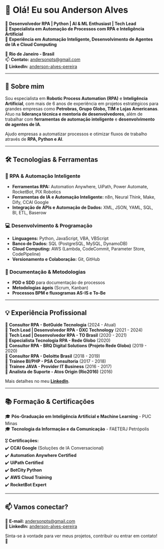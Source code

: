 # 🖖 Olá! Eu sou Anderson Alves

🔹 **Desenvolvedor RPA | Python | AI & ML Enthusiast | Tech Lead**  
🔹 **Especialista em Automação de Processos com RPA e Inteligência Artificial**  
🔹 **Experiência em Automação Inteligente, Desenvolvimento de Agentes de IA e Cloud Computing**  

📍 **Rio de Janeiro - Brasil**  
📫 **Contato:** andersonpts@gmail.com  
🔗 **LinkedIn:** [anderson-alves-pereira](https://www.linkedin.com/in/anderson-alves-pereira/)  

---

## 🚀 Sobre mim

Sou especialista em **Robotic Process Automation (RPA)** e **Inteligência Artificial**, com mais de 6 anos de experiência em projetos estratégicos para grandes empresas como **Petrobras, Grupo Globo, TIM e Lojas Americanas**. Atuo na **liderança técnica e mentoria de desenvolvedores**, além de trabalhar com **ferramentas de automação inteligente** e **desenvolvimento de agentes de IA**.

Ajudo empresas a automatizar processos e otimizar fluxos de trabalho através de **RPA, Python e AI**.

---

## 🛠️ Tecnologias & Ferramentas

### 🚀 RPA & Automação Inteligente
- **Ferramentas RPA:** Automation Anywhere, UiPath, Power Automate, RocketBot, PIX Robotics  
- **Ferramentas de IA e Automação Inteligente:** n8n, Neural Think, Make, Dify, CCAI Google  
- **Integração de APIs e Automação de Dados:** XML, JSON, YAML, SQL, BI, ETL, Baserow  

### 💻 Desenvolvimento & Programação
- **Linguagens:** Python, JavaScript, VBA, VBScript  
- **Banco de Dados:** SQL (PostgreSQL, MySQL, DynamoDB)  
- **Cloud Computing:** AWS (Lambda, CodeCommit, Parameter Store, CodePipeline)  
- **Versionamento e Colaboração:** Git, GitHub  

### 📑 Documentação & Metodologias
- **PDD e SDD** para documentação de processos  
- **Metodologias ágeis** (Scrum, Kanban)  
- **Processos BPM e fluxogramas AS-IS e To-Be**  

---

## 💡 Experiência Profissional

🔹 **Consultor RPA - BotGuide Tecnologia** (2024 - Atual)  
🔹 **Tech Lead | Desenvolvedor RPA - DXC Technology** (2021 - 2024)  
🔹 **Tech Lead | Desenvolvedor RPA - TO Brasil** (2020 - 2021)  
🔹 **Especialista Tecnologia RPA - Rede Globo** (2020)  
🔹 **Consultor RPA - BRQ Digital Solutions (Projeto Rede Globo)** (2019 - 2020)  
🔹 **Consultor RPA - Deloitte Brasil** (2018 - 2019)  
🔹 **Trainee BI/PHP - PSA Consultoria** (2017 - 2018)  
🔹 **Trainee JAVA - Provider IT Business** (2016 - 2017)  
🔹 **Analista de Suporte - Atos Origin (Rio2016)** (2016)  

Mais detalhes no meu **[LinkedIn](https://www.linkedin.com/in/anderson-alves-pereira/)**.

---

## 📚 Formação & Certificações

🎓 **Pós-Graduação em Inteligência Artificial e Machine Learning** - PUC Minas  
🎓 **Tecnologia da Informação e da Comunicação** - FAETERJ Petrópolis  

🎖 **Certificações:**  
✔️ **CCAI Google** (Soluções de IA Conversacional)  
✔️ **Automation Anywhere Certified**  
✔️ **UiPath Certified**  
✔️ **BotCity Python**  
✔️ **AWS Cloud Training**  
✔️ **RocketBot Expert**  

---

## 📫 Vamos conectar?

📩 **E-mail:** andersonpts@gmail.com  
💼 **LinkedIn:** [anderson-alves-pereira](https://www.linkedin.com/in/anderson-alves-pereira/)    

Sinta-se à vontade para ver meus projetos, contribuir ou entrar em contato! 🚀
